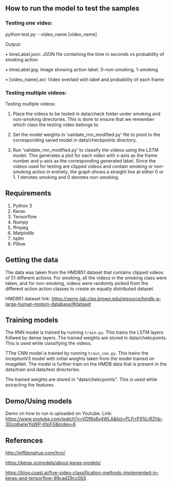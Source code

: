 ## How to run the model to test the samples

### Testing one video:

python test.py --video_name [video_name]

Output:

•	timeLabel.json: JSON file containing the time in seconds vs probability of smoking action

•	timeLabel.jpg: Image showing action label. 0-non-smoking, 1-smoking

•	[video_name].avi: Video overlaid with label and probability of each frame


### Testing multiple videos:

Testing multiple videos:
1.	Place the videos to be tested in data/check folder under smoking and non-smoking directories. This is done to ensure that we remember which class the testing video belongs to. 

2.	Set the model weights in ‘validate_rnn_modified.py’ file to point to the corresponding saved model in data/checkpoints directory.

3.	Run ‘validate_rnn_modified.py’ to classify the videos using the LSTM model. This generates a plot for each video with x-axis as the frame number and y-axis as the corresponding generated label. Since the videos used for testing are clipped videos and contain smoking or non-smoking action in entirety, the graph shows a straight line at either 0 or 1. 1 denotes smoking and 0 denotes non-smoking.

## Requirements

1.	Python 3
1.	Keras
1.	Tensorflow
1.	Numpy
1.	ffmpeg
1.	Matplotlib
1.	tqdm
1.	Pillow


## Getting the data

The data was taken from the HMDB51 dataset that contains clipped videos of 51 different actions.
For smoking, all the videos in the smoking class were taken, and for non-smoking, videos were randomly picked from the different action action classes to create an equally distributed dataset.

HMDB51 dataset link: https://serre-lab.clps.brown.edu/resource/hmdb-a-large-human-motion-database/#dataset

## Training models

The RNN model is trained by running `train.py`. This trains the LSTM layers follwed by dense layers. 
The trained weights are stored in data/chekcpoints. This is used while classifying the videos.

TThe CNN model is trained by running `train_cnn.py`. This trains the InceptionV3 model with initial weights taken from the model trained on ImageNet. The model is further train on the HMDB data that is present in the data/train and data/test directories.

The trained weights are stored in "data/chekcpoints". This is used while extracting the features.

## Demo/Using models

Demo on how to run is uploaded on Youtube.
Link: https://www.youtube.com/watch?v=VDf8s8x4WLA&list=PLFrrF91jLrRZhb-3Dcq8wIwYgWP-t0pFG&index=6

## References
http://jeffdonahue.com/lrcn/

https://keras.io/models/about-keras-models/

https://blog.coast.ai/five-video-classification-methods-implemented-in-keras-and-tensorflow-99cad29cc0b5



